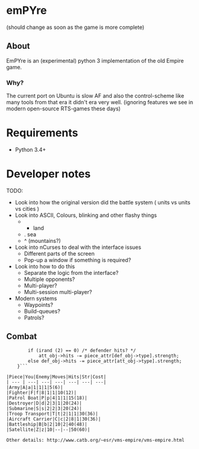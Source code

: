 # emPYre
(should change as soon as the game is more complete)

## About
EmPYre is an (experimental) python 3 implementation of the old Empire game.

### Why?
The current port on Ubuntu is slow AF and also the control-scheme like many tools from that era it didn't era very well. (ignoring features we see in modern open-source RTS-games these days)

# Requirements
* Python 3.4+

# Developer notes
TODO:
* Look into how the original version did the battle system ( units vs units vs cities )
* Look into ASCII, Colours, blinking and other flashy things
  * + land
  * . sea
  * ^ (mountains?)
* Look into nCurses to deal with the interface issues
  * Different parts of the screen
  * Pop-up a window if something is required?
* Look into how to do this
  * Separate the logic from the interface?
  * Multiple opponents?
  * Multi-player?
  * Multi-session multi-player?
* Modern systems
  * Waypoints?
  * Build-queues?
  * Patrols?

## Combat

```    while (att_obj->hits > 0 && def_obj->hits > 0) {
        if (irand (2) == 0) /* defender hits? */
            att_obj->hits -= piece_attr[def_obj->type].strength;
        else def_obj->hits -= piece_attr[att_obj->type].strength;
    }```

|Piece|You|Enemy|Moves|Hits|Str|Cost|
| --- | ---| ---| ---| ---| ---| ---|
|Army|A|a|1|1|1|5(6)|
|Fighter|F|f|8|1|1|10(12)|
|Patrol Boat|P|p|4|1|1|15(18)|
|Destroyer|D|d|2|3|1|20(24)|
|Submarine|S|s|2|2|3|20(24)|
|Troop Transport|T|t|2|1|1|30(36)|
|Aircraft Carrier|C|c|2|8|1|30(36)|
|Battleship|B|b|2|10|2|40(48)|
|Satellite|Z|z|10|--|--|50(60)|

Other details: http://www.catb.org/~esr/vms-empire/vms-empire.html
